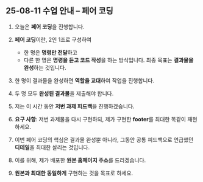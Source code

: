 ## 25-08-11 수업 안내 – 페어 코딩

1. 오늘은 **페어 코딩**을 진행합니다.
2. **페어 코딩**이란, 2인 1조로 구성하여

   * 한 명은 **명령만 전달**하고
   * 다른 한 명은 **명령을 듣고 코드 작성**을 하는 방식입니다.
     최종 목표는 **결과물을 완성**하는 것입니다.
     
3. 한 명이 결과물을 완성하면 **역할을 교대**하여 작업을 진행합니다.
4. 두 명 모두 **완성된 결과물**을 제출해야 합니다.
5. 저는 이 시간 동안 **저번 과제 피드백**을 진행하겠습니다.
6. **요구 사항**: 저번 과제물을 다시 구현하되, 제가 구현한 **footer**를 최대한 똑같이 재현하세요.
7. 이번 페어 코딩의 핵심은 결과물 완성뿐 아니라, 그동안 공통 피드백으로 언급했던 **디테일**을 최대한 살리는 것입니다.
8. 이를 위해, 제가 배포한 **원본 홈페이지 주소**를 드리겠습니다.
9. **원본과 최대한 동일하게** 구현하는 것을 목표로 하세요.
